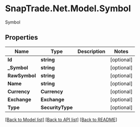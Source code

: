 # SnapTrade.Net.Model.Symbol
Symbol

## Properties

Name | Type | Description | Notes
------------ | ------------- | ------------- | -------------
**Id** | **string** |  | [optional] 
**_Symbol** | **string** |  | [optional] 
**RawSymbol** | **string** |  | [optional] 
**Name** | **string** |  | [optional] 
**Currency** | **Currency** |  | [optional] 
**Exchange** | **Exchange** |  | [optional] 
**Type** | **SecurityType** |  | [optional] 

[[Back to Model list]](../README.md#documentation-for-models) [[Back to API list]](../README.md#documentation-for-api-endpoints) [[Back to README]](../README.md)

